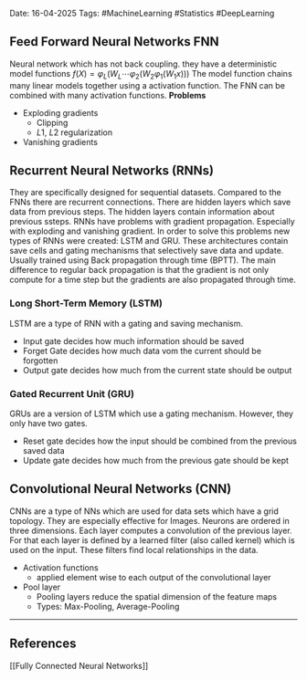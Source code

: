 Date: 16-04-2025
Tags: #MachineLearning #Statistics #DeepLearning 
## Feed Forward Neural Networks FNN
Neural network which has not back coupling. they have a deterministic model functions
	$f(X) = \varphi_L (W_L \cdots \varphi_2 (W_2 \varphi_1 (W_1 x)))$
The model function chains many linear models together using a activation function. The FNN can be combined with many activation functions.
**Problems**
- Exploding gradients
	- Clipping
	- $L1$, $L2$ regularization
- Vanishing gradients
## Recurrent Neural Networks (RNNs)
They are specifically designed for sequential datasets. Compared to the FNNs there are recurrent connections. There are hidden layers which save data from previous steps. The hidden layers contain information about previous ssteps. 
RNNs have problems with gradient propagation. Especially with exploding and vanishing gradient. In order to solve this problems new types of RNNs were created: LSTM and GRU. These architectures contain save cells and gating mechanisms that selectively save data and update.
Usually trained using Back propagation through time (BPTT). The main difference to regular back propagation is that the gradient is not only compute for a time step but the gradients are also propagated through time.
### Long Short-Term Memory (LSTM)
LSTM are a type of RNN with a gating and saving mechanism.
- Input gate decides how much information should be saved
- Forget Gate decides how much data vom the current should be forgotten
- Output gate decides how much from the current state should be output
### Gated Recurrent Unit (GRU)
GRUs are a version of LSTM which use a gating mechanism. However, they only have two gates.
- Reset gate decides how the input should be combined from the previous saved data
- Update gate decides how much from the previous gate should be kept
## Convolutional Neural Networks (CNN)
CNNs are a type of NNs which are used for data sets which have a grid topology. They are especially effective for Images. Neurons are ordered in three dimensions. Each layer computes a convolution of the previous layer. For that each layer is defined by a learned filter (also called kernel) which is used on the input. These filters find local relationships in the data.
- Activation functions
	- applied element wise to each output of the convolutional layer
- Pool layer
	- Pooling layers reduce the spatial dimension of the feature maps
	- Types: Max-Pooling, Average-Pooling
 

---
## References
[[Fully Connected Neural Networks]]